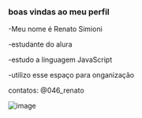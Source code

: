 ### boas vindas ao meu perfil

-Meu nome é Renato Simioni

-estudante do alura

-estudo a linguagem JavaScript

-utilizo esse espaço para onganização

contatos: @046_renato

![image](https://github.com/renatohub46/renatohub46/assets/130699641/bc9f452d-6911-47f6-962d-2e41edfc2dec)

